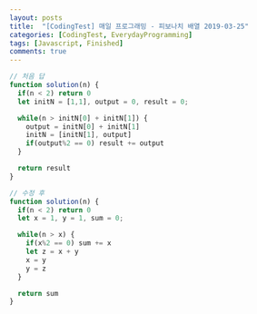 ```yaml
---
layout: posts
title:  "[CodingTest] 매일 프로그래밍 - 피보나치 배열 2019-03-25"
categories: [CodingTest, EverydayProgramming]
tags: [Javascript, Finished]
comments: true
---
```


<!-- ## 문제
피보나치 배열은 0과 1로 시작하며, 다음 피보나치 수는 바로 앞의 두 피보나치 수의 합이 된다.  
정수 N이 주어지면, N보다 작은 모든 짝수 피보나치 수의 합을 구하여라.  
<br>
<br>
Fibonacci sequence starts with 0 and 1 where each fibonacci number is a sum of two previous fibonacci numbers. Given an integer N, find the sum of all even fibonacci numbers. -->


<!-- ## 예제

Input: N = 12  

Output: 10 // 0, 1, 2, 3, 5, 8 중 짝수인 2 + 8 = 10. -->


<!-- ## 풀이
A(n+1) = A(n) + A(n-1)
1 = 1+0
2 = 1+1 ***// 2^0***
3 = 2+1 ***// 2^1 + 2^0 ***
5 = 3 + 2 ***// 5 = (2+1) + 2 // 2^1 + 2^1 + 2^0***
8 = 5 + 3 ***// 8 = (2+2+1) + (2+1) // 2^2 + 1 + 2^1 + 2^1 + 1***
13 = 8 + 5 ***// 8 = (2+2+1 + 2+1) + (2+2+1) // 2^3 + 2^2 + 1***
21
34
.
.
. -->

```javascript
// 처음 답
function solution(n) {
  if(n < 2) return 0
  let initN = [1,1], output = 0, result = 0;

  while(n > initN[0] + initN[1]) {
    output = initN[0] + initN[1]
    initN = [initN[1], output]
    if(output%2 == 0) result += output
  }

  return result
}

// 수정 후
function solution(n) {
  if(n < 2) return 0
  let x = 1, y = 1, sum = 0;

  while(n > x) {
    if(x%2 == 0) sum += x
    let z = x + y
    x = y
    y = z
  }

  return sum
}
```

<!-- ## 정답 - python
```python
int evenFibSum(int N) {
  int sum = 0;
  int x = 1;
  int y = 2;
  while (x <= N) {
    if (x % 2 == 0) {
      sum += x;
    }
    int z = x + y;
    x = y;
    y = z;
  }
  return sum;
}
``` -->